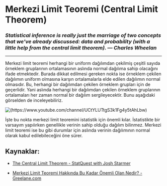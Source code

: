 # Merkezi Limit Teoremi (Central Limit Theorem)

### *Statistical inference is really just the marriage of two concepts that we've already discussed: data and probability (with a little help from the central limit theorem). — Charles Wheelan*
---

Merkezi limit teoremi herhangi bir uniform dağılımdan çekilmiş çeşitli sayıda örneklem gruplarının ortalamasının aslında normal dağılıma sahip olacağını ifade etmektedir. Burada dikkat edilmesi gereken nokta ise örneklem çekilen dağılımın uniform olmasına karşın ortalamalarla elde edilen dağılımın normal olmasıdır. Bu, herhangi bir dağılımdan çekilen örneklem grupları için de geçerlidir. Yani aslında herhangi bir dağılımdan çekilen örneklem gruplarının ortalamaları her zaman normal bir dağılım sergileyecektir. Bunu aşağıdaki görselden de inceleyebiliriz. 

![(https://www.youtube.com/channel/UCtYLUTtgS3k1Fg4y5tAhLbw)](https://user-images.githubusercontent.com/52993055/128595052-1b535696-c1e8-42c0-a575-171fb9bdfac5.png)

İşte bu nokta merkezi limit teoremini istatistik için önemli kılar. İstatistikte bir varsayım yapılırken genellikle verinin sahip olduğu dağılım bilinmez. Merkezi limit teoremi ise bu gibi durumlar için aslında verinin dağılımının normal olarak kabul edilebileceğini öne sürer. 

## Kaynaklar:

* [The Central Limit Theorem - StatQuest with Josh Starmer](https://www.youtube.com/channel/UCtYLUTtgS3k1Fg4y5tAhLbw)

* [Merkezi Limit Teoremi Hakkında Bu Kadar Önemli Olan Nedir? - Greelane.com](https://www.greelane.com/tr/bilim-teknoloji-matematik/matematik/importance-of-the-central-limit-theorem-3126556/)